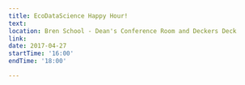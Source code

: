 ```yaml
---
title: EcoDataScience Happy Hour!
text: 
location: Bren School - Dean's Conference Room and Deckers Deck
link: 
date: 2017-04-27
startTime: '16:00'
endTime: '18:00'

---
```

